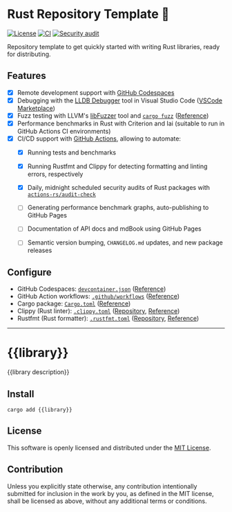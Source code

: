# Rust Repository Template 🦀
[![License](https://img.shields.io/badge/license-MIT-green)](./LICENSE)
[![CI](https://github.com/nlp-rs/rust-template/actions/workflows/main.yml/badge.svg)](https://github.com/nlp-rs/rust-template/actions/workflows/main.yml)
[![Security audit](https://github.com/nlp-rs/rust-template/actions/workflows/security-audit.yml/badge.svg)](https://github.com/nlp-rs/rust-template/actions/workflows/security-audit.yml)

Repository template to get quickly started with writing Rust libraries, ready for distributing.

## Features
 - [x] Remote development support with [GitHub Codespaces](https://github.com/features/codespaces)
 - [x] Debugging with the [LLDB Debugger](https://lldb.llvm.org/) tool in Visual Studio Code ([VSCode Marketplace](https://marketplace.visualstudio.com/items?itemName=vadimcn.vscode-lldb))
 - [x] Fuzz testing with LLVM's [libFuzzer](https://llvm.org/docs/LibFuzzer.html) tool and [`cargo fuzz`](https://github.com/rust-fuzz/cargo-fuzz) ([Reference](https://rust-fuzz.github.io/book/introduction.html))
 - [x] Performance benchmarks in Rust with Criterion and Iai (suitable to run in GitHub Actions CI environments)
 - [x] CI/CD support with [GitHub Actions](https://github.com/features/actions), allowing to automate:
   - [x] Running tests and benchmarks
   - [x] Running Rustfmt and Clippy for detecting formatting and linting errors, respectively
   - [x] Daily, midnight scheduled security audits of Rust packages with [`actions-rs/audit-check`](https://github.com/actions-rs/audit-check)
   - [ ] Generating performance benchmark graphs, auto-publishing to GitHub Pages
   - [ ] Documentation of API docs and mdBook using GitHub Pages
   - [ ] Semantic version bumping, `CHANGELOG.md` updates, and new package releases


## Configure
 - GitHub Codespaces: [`devcontainer.json`](./.devcontainer/devcontainer.json) ([Reference](https://containers.dev/implementors/json_reference/))
 - GitHub Action workflows: [`.github/workflows`](./.github/workflows) ([Reference](https://docs.github.com/en/actions/using-workflows/workflow-syntax-for-github-actions))
 - Cargo package: [`Cargo.toml`](./Cargo.toml) ([Reference](https://doc.rust-lang.org/cargo/reference/manifest.html))
 - Clippy (Rust linter): [`.clippy.toml`](./.clippy.toml) ([Repository](https://github.com/rust-lang/rust-clippy), [Reference](https://rust-lang.github.io/rust-clippy/))
 - Rustfmt (Rust formatter): [`.rustfmt.toml`](./.rustfmt.toml) ([Repository](https://github.com/rust-lang/rustfmt), [Reference](https://rust-lang.github.io/rustfmt/))

----

# {{library}}
{{library description}}

## Install
```shell
cargo add {{library}}
```

## License
This software is openly licensed and distributed under the [MIT License](./LICENSE).

## Contribution
Unless you explicitly state otherwise, any contribution intentionally submitted for inclusion in the work by you, as defined in the MIT license, shall be licensed as above, without any additional terms or conditions.

